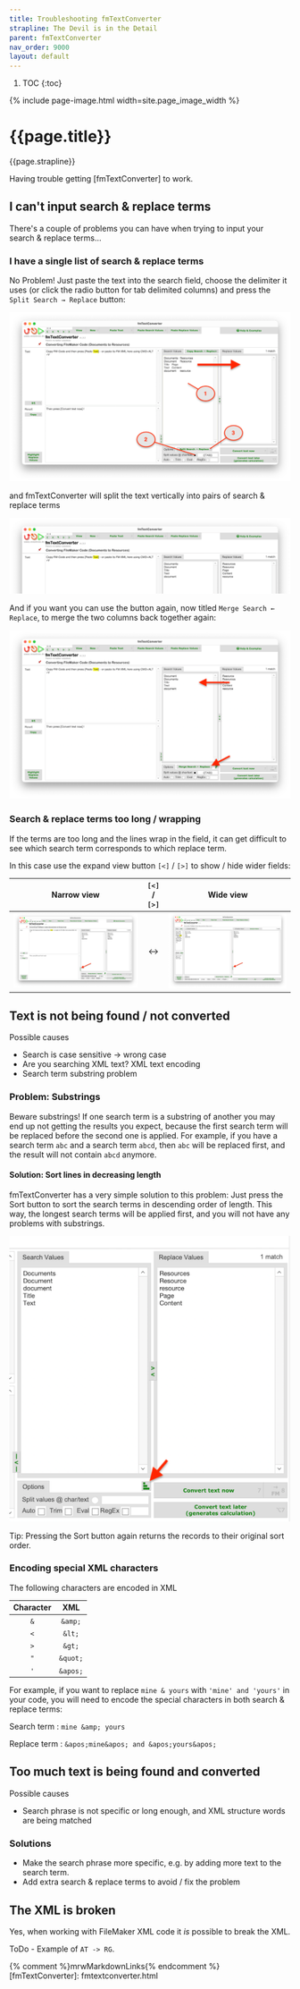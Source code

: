 ```yaml
---
title: Troubleshooting fmTextConverter
strapline: The Devil is in the Detail
parent: fmTextConverter
nav_order: 9000
layout: default
---
```

1. TOC
{:toc}

{% include page-image.html width=site.page_image_width %}

# {{page.title}}

{{page.strapline}}

Having trouble getting [fmTextConverter] to work.

## I can't input search & replace terms

There's a couple of problems you can have when trying to input your search & replace terms…

### I have a single list of search & replace terms

No Problem! Just paste the text into the search field, choose the delimiter it uses (or click the radio button for tab delimited columns) and press the `Split Search → Replace` button:

![Two columns](/assets/images/fmtextconverter-screenshot-two-columns-1.png)

and fmTextConverter will split the text vertically into pairs of search & replace terms

![Two columns](/assets/images/fmtextconverter-screenshot-two-columns-2.png)

And if you want you can use the button again, now titled `Merge Search ← Replace`, to merge the two columns back together again:

![Merge two columns](/assets/images/fmtextconverter-screenshot-merge-two-columns.png)

### Search & replace terms too long / wrapping

If the terms are too long and the lines wrap in the field, it can get difficult to see which search term corresponds to which replace term.

In this case use the expand view button `[<]` / `[>]` to show / hide wider fields:

| Narrow view | `[<]` / `[>]` | Wide view |
| ---- | :-: | --- |
| ![Expand View Button](/assets/images/fmtextconverter-screenshot-expand-view.png) | ↔︎ | ![Expanded View](/assets/images/fmtextconverter-screenshot-expanded-view.png) |

## Text is not being found / not converted

Possible causes

- Search is case sensitive -> wrong case
- Are you searching XML text? XML text encoding
- Search term substring problem

### Problem: Substrings

Beware substrings! If one search term is a substring of another you may end up not getting the results you expect, because the first search term will be replaced before the second one is applied. For example, if you have a search term `abc` and a search term `abcd`, then `abc` will be replaced first, and the result will not contain `abcd` anymore.

#### Solution: Sort lines in decreasing length

fmTextConverter has a very simple solution to this problem: Just press the Sort button to sort the search terms in descending order of length. This way, the longest search terms will be applied first, and you will not have any problems with substrings.

![Sort Button](/assets/images/fmtextconverter-screenshot-sort-button.png)

Tip: Pressing the Sort button again returns the records to their original sort order.

### Encoding special XML characters

The following characters are encoded in XML

| Character | XML      |
| :-------: | :------: |
| `&`       | `&amp;`  |
| `<`       | `&lt;`   |
| `>`       | `&gt;`   |
| `"`       | `&quot;` |
| `'`       | `&apos;` |

For example, if you want to replace `mine & yours` with `'mine' and 'yours'` in your code, you will need to encode the special characters in both search & replace terms:

Search term
: `mine &amp; yours`

Replace term
: `&apos;mine&apos; and &apos;yours&apos;`

## Too much text is being found and converted

Possible causes

- Search phrase is not specific or long enough, and XML structure words are being matched

### Solutions

- Make the search phrase more specific, e.g. by adding more text to the search term.
- Add extra search & replace terms to avoid / fix the problem


## The XML is broken

Yes, when working with FileMaker XML code it *is* possible to break the XML.

ToDo - Example of `AT -> RG`.

{% comment %}mrwMarkdownLinks{% endcomment %}
[fmTextConverter]: fmtextconverter.html
